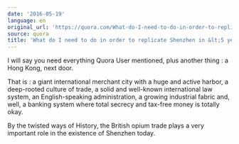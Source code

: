 ```yaml
---
date: '2016-05-19'
language: en
original_url: 'https://quora.com/What-do-I-need-to-do-in-order-to-replicate-Shenzhen-in-5-years/answer/Clément-Renaud'
source: quora
title: 'What do I need to do in order to replicate Shenzhen in &lt;5 years?'
---
```


I will say you need everything Quora User mentioned, plus another thing
: a Hong Kong, next door.

That is : a giant international merchant city with a huge and active
harbor, a deep-rooted culture of trade, a solid and well-known
international law system, an English-speaking administration, a growing
industrial fabric and, well, a banking system where total secrecy and
tax-free money is totally okay.

By the twisted ways of History, the British opium trade plays a very
important role in the existence of Shenzhen today.
